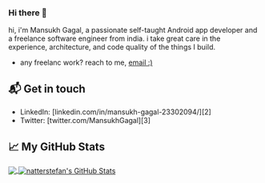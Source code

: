 ### Hi there 👋

hi, i'm Mansukh Gagal, a passionate self-taught Android app developer and a freelance software engineer from india. i take great care in the experience, architecture, and code quality of the things I build.

- any freelanc work? reach to me, [email :)](mailto:mansukhgagal@gmail.com)

## 📬 Get in touch

- LinkedIn: [linkedin.com/in/mansukh-gagal-23302094/][2]
- Twitter: [twitter.com/MansukhGagal][3]




## &#x1f4c8; My GitHub Stats

<a href="https://github.com/mansukhgagal/mansukhgagal">
  <img align="center" src="https://github-readme-stats.vercel.app/api/top-langs/?username=mansukhgagal&hide=java,html&title_color=000000&text_color=000000" />
</a>

<a href="https://github.com/mansukhgagal/mansukhgagal">
  <img align="center" src="https://github-readme-stats.vercel.app/api?username=mansukhgagal&show_icons=true&line_height=27&count_private=true&title_color=000000&text_color=000000&icon_color=FAC051" alt="natterstefan's GitHub Stats" />
</a>


<!--
**mansukhgagal/mansukhgagal** is a ✨ _special_ ✨ repository because its `README.md` (this file) appears on your GitHub profile.

Here are some ideas to get you started:

- 🔭 I’m currently working on ...
- 🌱 I’m currently learning ...
- 👯 I’m looking to collaborate on ...
- 🤔 I’m looking for help with ...
- 💬 Ask me about ...
- 📫 How to reach me: ...
- 😄 Pronouns: ...
- ⚡ Fun fact: ...
-->

